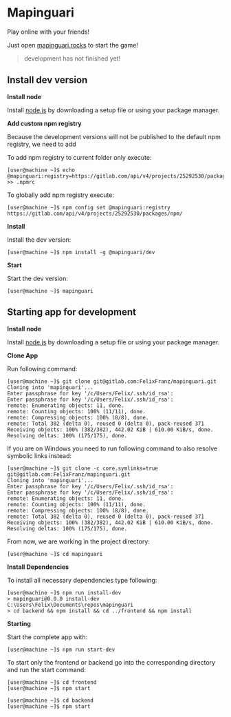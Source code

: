 # Mapinguari

Play online with your friends!

Just open [mapinguari.rocks](https://mapinguari.rocks) to start the game!
> development has not finished yet!

## Install dev version

**Install node**

Install [node.js](https://nodejs.org/en/download/) by downloading a setup file or using your package manager.

**Add custom npm registry**

Because the development versions will not be published to the default npm registry, we need to add 

To add npm registry to current folder only execute:

```shell
[user@machine ~]$ echo @mapinguari:registry=https://gitlab.com/api/v4/projects/25292530/packages/npm/ >> .npmrc
```

To globally add npm registry execute:

```shell
[user@machine ~]$ npm config set @mapinguari:registry https://gitlab.com/api/v4/projects/25292530/packages/npm/
```

**Install**

Install the dev version:

```shell
[user@machine ~]$ npm install -g @mapinguari/dev
```

**Start**

Start the dev version:

```shell
[user@machine ~]$ mapinguari
```

## Starting app for development

**Install node**

Install [node.js](https://nodejs.org/en/download/) by downloading a setup file or using your package manager.

**Clone App**

Run following command:

```shell
[user@machine ~]$ git clone git@gitlab.com:FelixFranz/mapinguari.git
Cloning into 'mapinguari'...
Enter passphrase for key '/c/Users/Felix/.ssh/id_rsa':
Enter passphrase for key '/c/Users/Felix/.ssh/id_rsa':
remote: Enumerating objects: 11, done.
remote: Counting objects: 100% (11/11), done.
remote: Compressing objects: 100% (8/8), done.
remote: Total 382 (delta 0), reused 0 (delta 0), pack-reused 371
Receiving objects: 100% (382/382), 442.02 KiB | 610.00 KiB/s, done.
Resolving deltas: 100% (175/175), done.
```

If you are on Windows you need to run following command to also resolve symbolic links instead:

```shell
[user@machine ~]$ git clone -c core.symlinks=true git@gitlab.com:FelixFranz/mapinguari.git
Cloning into 'mapinguari'...
Enter passphrase for key '/c/Users/Felix/.ssh/id_rsa':
Enter passphrase for key '/c/Users/Felix/.ssh/id_rsa':
remote: Enumerating objects: 11, done.
remote: Counting objects: 100% (11/11), done.
remote: Compressing objects: 100% (8/8), done.
remote: Total 382 (delta 0), reused 0 (delta 0), pack-reused 371
Receiving objects: 100% (382/382), 442.02 KiB | 610.00 KiB/s, done.
Resolving deltas: 100% (175/175), done.
```

From now, we are working in the project directory:

```shell
[user@machine ~]$ cd mapinguari
```

**Install Dependencies**

To install all necessary dependencies type following:

```shell
[user@machine ~]$ npm run install-dev
> mapinguari@0.0.0 install-dev C:\Users\Felix\Documents\repos\mapinguari
> cd backend && npm install && cd ../frontend && npm install
```

**Starting**

Start the complete app with:

```shell
[user@machine ~]$ npm run start-dev
```

To start only the frontend or backend go into the corresponding directory and run the start command:

```shell
[user@machine ~]$ cd frontend
[user@machine ~]$ npm start
```

```shell
[user@machine ~]$ cd backend
[user@machine ~]$ npm start
```
